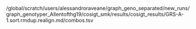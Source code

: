 /global/scratch/users/alessandroraveane/graph_geno_separated/new_runs/graph_genotyper_Allentofthg19/cosigt_smk/results/cosigt_results/GRS-A-1.sort.rmdup.realign.md/combos.tsv